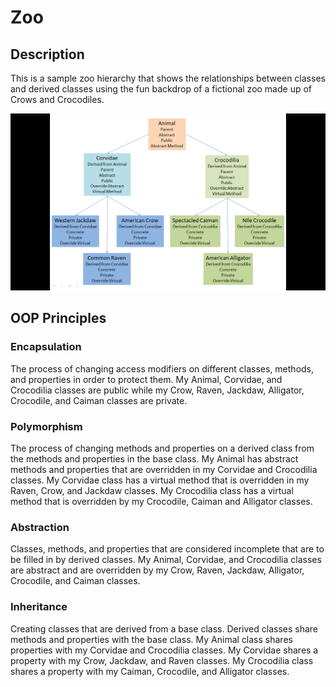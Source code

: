 # Zoo
## Description
This is a sample zoo hierarchy that shows the relationships between classes and derived classes using the fun backdrop of a fictional zoo made up of Crows and Crocodiles.

![Zoo Diagram](ClassDiagram.png)

## OOP Principles
### Encapsulation
The process of changing access modifiers on different classes, methods, and properties in order to protect them.
My Animal, Corvidae, and Crocodilia classes are public while my Crow, Raven, Jackdaw, Alligator, Crocodile, and Caiman classes are private.

### Polymorphism
The process of changing methods and properties on a derived class from the methods and properties in the base class. 
My Animal has abstract methods and properties that are overridden in my Corvidae and Crocodilia classes.  My Corvidae class has a virtual method that is overridden in my Raven, Crow, and Jackdaw classes. My Crocodilia class has a virtual method that is overridden by my Crocodile, Caiman and Alligator classes.

###  Abstraction
Classes, methods, and properties that are considered incomplete that are to be filled in by derived classes.
My Animal, Corvidae, and Crocodilia classes are abstract and are overridden by my Crow, Raven, Jackdaw, Alligator, Crocodile, and Caiman classes.

### Inheritance
Creating classes that are derived from a base class.  Derived classes share methods and properties with the base class.
My Animal class shares properties with my Corvidae and Crocodilia classes. My Corvidae shares a property with my Crow, Jackdaw, and Raven classes. My Crocodilia class shares a property with my Caiman, Crocodile, and Alligator classes.
